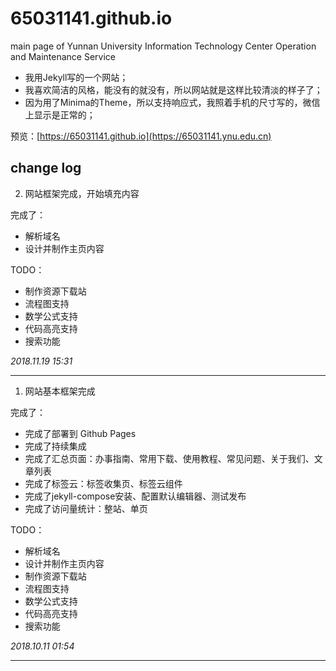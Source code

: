 # 65031141.github.io
main page of Yunnan University Information Technology Center Operation and Maintenance Service

- 我用Jekyll写的一个网站；
- 我喜欢简洁的风格，能没有的就没有，所以网站就是这样比较清淡的样子了；
- 因为用了Minima的Theme，所以支持响应式，我照着手机的尺寸写的，微信上显示是正常的；

预览：[https://65031141.github.io](https://65031141.ynu.edu.cn)

## change log

2. 网站框架完成，开始填充内容
  
  完成了：
  - 解析域名
  - 设计并制作主页内容
  
  TODO：
  - 制作资源下载站
  - 流程图支持
  - 数学公式支持
  - 代码高亮支持
  - 搜索功能
  
  *2018.11.19 15:31*

---

1. 网站基本框架完成

  完成了：
  - 完成了部署到 Github Pages
  - 完成了持续集成
  - 完成了汇总页面：办事指南、常用下载、使用教程、常见问题、关于我们、文章列表
  - 完成了标签云：标签收集页、标签云组件
  - 完成了jekyll-compose安装、配置默认编辑器、测试发布
  - 完成了访问量统计：整站、单页
  
  TODO：
  - 解析域名
  - 设计并制作主页内容
  - 制作资源下载站
  - 流程图支持
  - 数学公式支持
  - 代码高亮支持
  - 搜索功能
  
  *2018.10.11 01:54*

---
